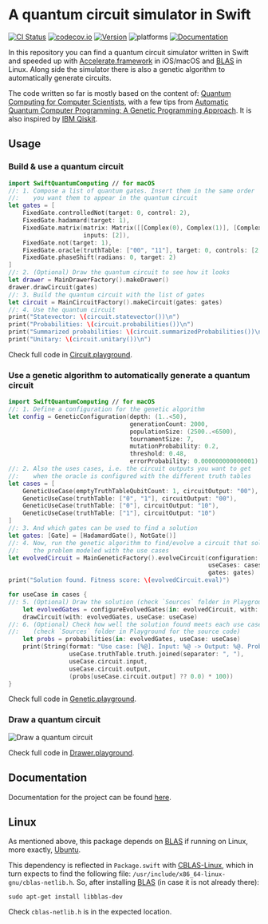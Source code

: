 # A quantum circuit simulator in Swift

[![CI Status](https://travis-ci.org/indisoluble/SwiftQuantumComputing.svg)](https://travis-ci.org/indisoluble/SwiftQuantumComputing)
[![codecov.io](https://codecov.io/github/indisoluble/SwiftQuantumComputing/coverage.svg)](https://codecov.io/github/indisoluble/SwiftQuantumComputing)
[![Version](https://img.shields.io/cocoapods/v/SwiftQuantumComputing.svg)](http://cocoapods.org/pods/SwiftQuantumComputing)
![platforms](https://img.shields.io/badge/platform-iOS%20%7C%20macOS%20%7C%20Linux-lightgrey.svg)
[![Documentation](https://indisoluble.github.io/SwiftQuantumComputing/badge.svg)](https://indisoluble.github.io/SwiftQuantumComputing)

In this repository you can find a quantum circuit simulator written in Swift and speeded up with [Accelerate.framework](https://developer.apple.com/documentation/accelerate) in iOS/macOS and [BLAS](http://www.netlib.org/blas/) in Linux. Along side the simulator there is also a genetic algorithm to automatically generate circuits.

The code written so far is mostly based on the content of: [Quantum Computing for Computer Scientists](https://www.amazon.com/Quantum-Computing-Computer-Scientists-Yanofsky/dp/0521879965), with a few tips from [Automatic Quantum Computer Programming: A Genetic Programming Approach](https://www.amazon.com/Automatic-Quantum-Computer-Programming-Approach/dp/038736496X). It is also inspired by [IBM Qiskit](https://github.com/Qiskit/qiskit-terra).

## Usage

### Build & use a quantum circuit

```swift
import SwiftQuantumComputing // for macOS
//: 1. Compose a list of quantum gates. Insert them in the same order
//:    you want them to appear in the quantum circuit
let gates = [
    FixedGate.controlledNot(target: 0, control: 2),
    FixedGate.hadamard(target: 1),
    FixedGate.matrix(matrix: Matrix([[Complex(0), Complex(1)], [Complex(1), Complex(0)]]),
                     inputs: [2]),
    FixedGate.not(target: 1),
    FixedGate.oracle(truthTable: ["00", "11"], target: 0, controls: [2, 1]),
    FixedGate.phaseShift(radians: 0, target: 2)
]
//: 2. (Optional) Draw the quantum circuit to see how it looks
let drawer = MainDrawerFactory().makeDrawer()
drawer.drawCircuit(gates)
//: 3. Build the quantum circuit with the list of gates
let circuit = MainCircuitFactory().makeCircuit(gates: gates)
//: 4. Use the quantum circuit
print("Statevector: \(circuit.statevector())\n")
print("Probabilities: \(circuit.probabilities())\n")
print("Summarized probabilities: \(circuit.summarizedProbabilities())\n")
print("Unitary: \(circuit.unitary())\n")
```

Check full code in [Circuit.playground](https://github.com/indisoluble/SwiftQuantumComputing/tree/master/Circuit.playground).

### Use a genetic algorithm to automatically generate a quantum circuit

```swift
import SwiftQuantumComputing // for macOS
//: 1. Define a configuration for the genetic algorithm
let config = GeneticConfiguration(depth: (1..<50),
                                  generationCount: 2000,
                                  populationSize: (2500..<6500),
                                  tournamentSize: 7,
                                  mutationProbability: 0.2,
                                  threshold: 0.48,
                                  errorProbability: 0.000000000000001)
//: 2. Also the uses cases, i.e. the circuit outputs you want to get
//:    when the oracle is configured with the different truth tables
let cases = [
    GeneticUseCase(emptyTruthTableQubitCount: 1, circuitOutput: "00"),
    GeneticUseCase(truthTable: ["0", "1"], circuitOutput: "00"),
    GeneticUseCase(truthTable: ["0"], circuitOutput: "10"),
    GeneticUseCase(truthTable: ["1"], circuitOutput: "10")
]
//: 3. And which gates can be used to find a solution
let gates: [Gate] = [HadamardGate(), NotGate()]
//: 4. Now, run the genetic algorithm to find/evolve a circuit that solves
//:    the problem modeled with the use cases
let evolvedCircuit = MainGeneticFactory().evolveCircuit(configuration: config,
                                                        useCases: cases,
                                                        gates: gates)
print("Solution found. Fitness score: \(evolvedCircuit.eval)")

for useCase in cases {
//: 5. (Optional) Draw the solution (check `Sources` folder in Playground for the source code)
    let evolvedGates = configureEvolvedGates(in: evolvedCircuit, with: useCase)
    drawCircuit(with: evolvedGates, useCase: useCase)
//: 6. (Optional) Check how well the solution found meets each use case
//:    (check `Sources` folder in Playground for the source code)
    let probs = probabilities(in: evolvedGates, useCase: useCase)
    print(String(format: "Use case: [%@]. Input: %@ -> Output: %@. Probability: %.2f %%",
                 useCase.truthTable.truth.joined(separator: ", "),
                 useCase.circuit.input,
                 useCase.circuit.output,
                 (probs[useCase.circuit.output] ?? 0.0) * 100))
}
```

Check full code in [Genetic.playground](https://github.com/indisoluble/SwiftQuantumComputing/tree/master/Genetic.playground).

### Draw a quantum circuit

![Draw a quantum circuit](https://raw.githubusercontent.com/indisoluble/SwiftQuantumComputing/master/Images/Drawer.jpg)

Check full code in [Drawer.playground](https://github.com/indisoluble/SwiftQuantumComputing/tree/master/Drawer.playground).

## Documentation

Documentation for the project can be found [here](https://indisoluble.github.io/SwiftQuantumComputing).

## Linux

As mentioned above, this package depends on [BLAS](http://www.netlib.org/blas/) if running on Linux, more exactly, [Ubuntu](https://www.ubuntu.com).

This dependency is reflected in `Package.swift` with [CBLAS-Linux](https://github.com/indisoluble/CBLAS-Linux), which in turn expects to find the following file: `/usr/include/x86_64-linux-gnu/cblas-netlib.h`. So, after installing [BLAS](http://www.netlib.org/blas/) (in case it is not already there):

```
sudo apt-get install libblas-dev
```

Check `cblas-netlib.h` is in the expected location.
